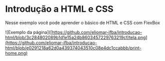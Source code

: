 # Introdução a HTML e CSS
Nesse exemplo você pode aprender o básico de HTML e CSS com FlexBox

![Exemplo da página]([https://github.com/eliomar-ifba/introducao-html/blob/3c284802089b1d1e15a24b8603457229763219cf/tela.png](https://github.com/eliomar-ifba/introducao-html/blob/e0291218a62d0a439374043510c08e4dc1ccabbb/print-home.png)

